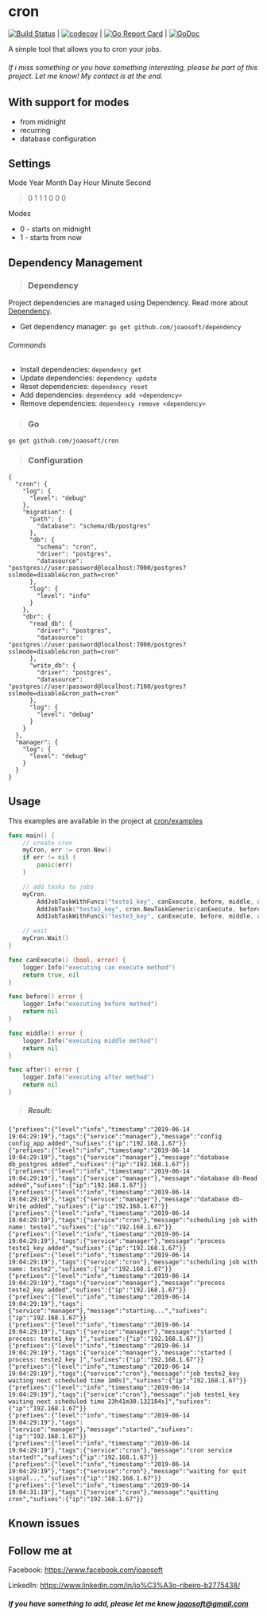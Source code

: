 cron
================

[![Build Status](https://travis-ci.org/joaosoft/cron.svg?branch=master)](https://travis-ci.org/joaosoft/cron) | [![codecov](https://codecov.io/gh/joaosoft/cron/branch/master/graph/badge.svg)](https://codecov.io/gh/joaosoft/cron) | [![Go Report Card](https://goreportcard.com/badge/github.com/joaosoft/cron)](https://goreportcard.com/report/github.com/joaosoft/cron) | [![GoDoc](https://godoc.org/github.com/joaosoft/cron?status.svg)](https://godoc.org/github.com/joaosoft/cron)

A simple tool that allows you to cron your jobs.

###### If i miss something or you have something interesting, please be part of this project. Let me know! My contact is at the end.

## With support for modes
* from midnight
* recurring
* database configuration

## Settings
Mode Year Month Day Hour Minute Second
> 0 1 1 1 0 0 0

Modes
* 0 - starts on midnight
* 1 - starts from now

## Dependency Management
>### Dependency

Project dependencies are managed using Dependency. Read more about [Dependency](https://github.com/joaosoft/dependency).
* Get dependency manager: `go get github.com/joaosoft/dependency`

###### Commands
* Install dependencies: `dependency get`
* Update dependencies: `dependency update`
* Reset dependencies: `dependency reset`
* Add dependencies: `dependency add <dependency>`
* Remove dependencies: `dependency remove <dependency>`

>### Go
```
go get github.com/joaosoft/cron
```

>### Configuration
```
{
  "cron": {
    "log": {
      "level": "debug"
    },
    "migration": {
      "path": {
        "database": "schema/db/postgres"
      },
      "db": {
        "schema": "cron",
        "driver": "postgres",
        "datasource": "postgres://user:password@localhost:7000/postgres?sslmode=disable&cron_path=cron"
      },
      "log": {
        "level": "info"
      }
    },
    "dbr": {
      "read_db": {
        "driver": "postgres",
        "datasource": "postgres://user:password@localhost:7000/postgres?sslmode=disable&cron_path=cron"
      },
      "write_db": {
        "driver": "postgres",
        "datasource": "postgres://user:password@localhost:7100/postgres?sslmode=disable&cron_path=cron"
      },
      "log": {
        "level": "debug"
      }
    }
  },
  "manager": {
    "log": {
      "level": "debug"
    }
  }
}
```

## Usage 
This examples are available in the project at [cron/examples](https://github.com/joaosoft/cron/tree/master/examples)

```go
func main() {
	// create cron
	myCron, err := cron.New()
	if err != nil {
		panic(err)
	}

	// add tasks to jobs
	myCron.
		AddJobTaskWithFuncs("teste1_key", canExecute, before, middle, after).
		AddJobTask("teste2_key", cron.NewTaskGeneric(canExecute, before, middle, after)).
		AddJobTaskWithFuncs("teste3_key", canExecute, before, middle, after)

	// wait
	myCron.Wait()
}

func canExecute() (bool, error) {
	logger.Info("executing can execute method")
	return true, nil
}

func before() error {
	logger.Info("executing before method")
	return nil
}

func middle() error {
	logger.Info("executing middle method")
	return nil
}

func after() error {
	logger.Info("executing after method")
	return nil
}
```

> ##### Result:
```
{"prefixes":{"level":"info","timestamp":"2019-06-14 19:04:29:19"},"tags":{"service":"manager"},"message":"config config_app added","sufixes":{"ip":"192.168.1.67"}}
{"prefixes":{"level":"info","timestamp":"2019-06-14 19:04:29:19"},"tags":{"service":"manager"},"message":"database db_postgres added","sufixes":{"ip":"192.168.1.67"}}
{"prefixes":{"level":"info","timestamp":"2019-06-14 19:04:29:19"},"tags":{"service":"manager"},"message":"database db-Read added","sufixes":{"ip":"192.168.1.67"}}
{"prefixes":{"level":"info","timestamp":"2019-06-14 19:04:29:19"},"tags":{"service":"manager"},"message":"database db-Write added","sufixes":{"ip":"192.168.1.67"}}
{"prefixes":{"level":"info","timestamp":"2019-06-14 19:04:29:19"},"tags":{"service":"cron"},"message":"scheduling job with name: teste1","sufixes":{"ip":"192.168.1.67"}}
{"prefixes":{"level":"info","timestamp":"2019-06-14 19:04:29:19"},"tags":{"service":"manager"},"message":"process teste1_key added","sufixes":{"ip":"192.168.1.67"}}
{"prefixes":{"level":"info","timestamp":"2019-06-14 19:04:29:19"},"tags":{"service":"cron"},"message":"scheduling job with name: teste2","sufixes":{"ip":"192.168.1.67"}}
{"prefixes":{"level":"info","timestamp":"2019-06-14 19:04:29:19"},"tags":{"service":"manager"},"message":"process teste2_key added","sufixes":{"ip":"192.168.1.67"}}
{"prefixes":{"level":"info","timestamp":"2019-06-14 19:04:29:19"},"tags":{"service":"manager"},"message":"starting...","sufixes":{"ip":"192.168.1.67"}}
{"prefixes":{"level":"info","timestamp":"2019-06-14 19:04:29:19"},"tags":{"service":"manager"},"message":"started [ process: teste1_key ]","sufixes":{"ip":"192.168.1.67"}}
{"prefixes":{"level":"info","timestamp":"2019-06-14 19:04:29:19"},"tags":{"service":"manager"},"message":"started [ process: teste2_key ]","sufixes":{"ip":"192.168.1.67"}}
{"prefixes":{"level":"info","timestamp":"2019-06-14 19:04:29:19"},"tags":{"service":"cron"},"message":"job teste2_key waiting next scheduled time 1m0s]","sufixes":{"ip":"192.168.1.67"}}
{"prefixes":{"level":"info","timestamp":"2019-06-14 19:04:29:19"},"tags":{"service":"cron"},"message":"job teste1_key waiting next scheduled time 23h41m30.132184s]","sufixes":{"ip":"192.168.1.67"}}
{"prefixes":{"level":"info","timestamp":"2019-06-14 19:04:29:19"},"tags":{"service":"manager"},"message":"started","sufixes":{"ip":"192.168.1.67"}}
{"prefixes":{"level":"info","timestamp":"2019-06-14 19:04:29:19"},"tags":{"service":"cron"},"message":"cron service started!","sufixes":{"ip":"192.168.1.67"}}
{"prefixes":{"level":"info","timestamp":"2019-06-14 19:04:29:19"},"tags":{"service":"cron"},"message":"waiting for quit signal...","sufixes":{"ip":"192.168.1.67"}}
{"prefixes":{"level":"info","timestamp":"2019-06-14 19:04:31:19"},"tags":{"service":"cron"},"message":"quitting cron","sufixes":{"ip":"192.168.1.67"}}
```

## Known issues

## Follow me at
Facebook: https://www.facebook.com/joaosoft

LinkedIn: https://www.linkedin.com/in/jo%C3%A3o-ribeiro-b2775438/

##### If you have something to add, please let me know joaosoft@gmail.com

